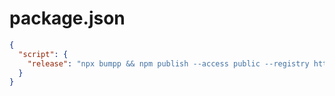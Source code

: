 # package.json

```json
{
  "script": {
    "release": "npx bumpp && npm publish --access public --registry https://registry.npmjs.org"
  }
}
```